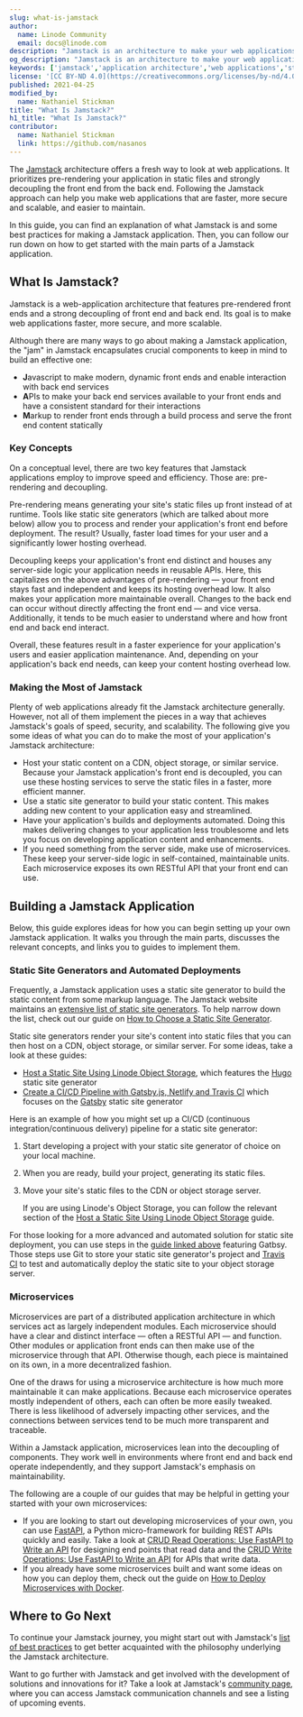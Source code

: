 ```yaml
---
slug: what-is-jamstack
author:
  name: Linode Community
  email: docs@linode.com
description: "Jamstack is an architecture to make your web applications faster, more secure, and easier to maintain. This guide walks you through its key concepts and how to start apply the architecture to your projects."
og_description: "Jamstack is an architecture to make your web applications faster, more secure, and easier to maintain. This guide walks you through its key concepts and how to start apply the architecture to your projects."
keywords: ['jamstack','application architecture','web applications','static site generators','hugo','gatsby','jekyll','microservices']
license: '[CC BY-ND 4.0](https://creativecommons.org/licenses/by-nd/4.0)'
published: 2021-04-25
modified_by:
  name: Nathaniel Stickman
title: "What Is Jamstack?"
h1_title: "What Is Jamstack?"
contributor:
  name: Nathaniel Stickman
  link: https://github.com/nasanos
---
```


The [Jamstack](https://jamstack.org/) architecture offers a fresh way to look at web applications. It prioritizes pre-rendering your application in static files and strongly decoupling the front end from the back end. Following the Jamstack approach can help you make web applications that are faster, more secure and scalable, and easier to maintain.

In this guide, you can find an explanation of what Jamstack is and some best practices for making a Jamstack application. Then, you can follow our run down on how to get started with the main parts of a Jamstack application.

## What Is Jamstack?

Jamstack is a web-application architecture that features pre-rendered front ends and a strong decoupling of front end and back end. Its goal is to make web applications faster, more secure, and more scalable.

Although there are many ways to go about making a Jamstack application, the "jam" in Jamstack encapsulates crucial components to keep in mind to build an effective one:

- **J**avascript to make modern, dynamic front ends and enable interaction with back end services
- **A**PIs to make your back end services available to your front ends and have a consistent standard for their interactions
- **M**arkup to render front ends through a build process and serve the front end content statically

### Key Concepts

On a conceptual level, there are two key features that Jamstack applications employ to improve speed and efficiency. Those are: pre-rendering and decoupling.

Pre-rendering means generating your site's static files up front instead of at runtime. Tools like static site generators (which are talked about more below) allow you to process and render your application's front end before deployment. The result? Usually, faster load times for your user and a significantly lower hosting overhead.

Decoupling keeps your application's front end distinct and houses any server-side logic your application needs in reusable APIs. Here, this capitalizes on the above advantages of pre-rendering — your front end stays fast and independent and keeps its hosting overhead low. It also makes your application more maintainable overall. Changes to the back end can occur without directly affecting the front end — and vice versa. Additionally, it tends to be much easier to understand where and how front end and back end interact.

Overall, these features result in a faster experience for your application's users and easier application maintenance. And, depending on your application's back end needs, can keep your content hosting overhead low.

### Making the Most of Jamstack

Plenty of web applications already fit the Jamstack architecture generally. However, not all of them implement the pieces in a way that achieves Jamstack's goals of speed, security, and scalability. The following give you some ideas of what you can do to make the most of your application's Jamstack architecture:

- Host your static content on a CDN, object storage, or similar service. Because your Jamstack application's front end is decoupled, you can use these hosting services to serve the static files in a faster, more efficient manner.
- Use a static site generator to build your static content. This makes adding new content to your application easy and streamlined.
- Have your application's builds and deployments automated. Doing this makes delivering changes to your application less troublesome and lets you focus on developing application content and enhancements.
- If you need something from the server side, make use of microservices. These keep your server-side logic in self-contained, maintainable units. Each microservice exposes its own RESTful API that your front end can use.

## Building a Jamstack Application

Below, this guide explores ideas for how you can begin setting up your own Jamstack application. It walks you through the main parts, discusses the relevant concepts, and links you to guides to implement them.

### Static Site Generators and Automated Deployments

Frequently, a Jamstack application uses a static site generator to build the static content from some markup language. The Jamstack website maintains an [extensive list of static site generators](https://jamstack.org/generators/). To help narrow down the list, check out our guide on [How to Choose a Static Site Generator](/docs/guides/how-to-choose-static-site-generator/).

Static site generators render your site's content into static files that you can then host on a CDN, object storage, or similar server. For some ideas, take a look at these guides:
- [Host a Static Site Using Linode Object Storage](/docs/guides/host-static-site-object-storage/), which features the [Hugo](https://gohugo.io/) static site generator
- [Create a CI/CD Pipeline with Gatsby.js, Netlify and Travis CI](/docs/guides/install-gatsbyjs/) which focuses on the [Gatsby](https://www.gatsbyjs.com/) static site generator

Here is an example of how you might set up a CI/CD (continuous integration/continuous delivery) pipeline for a static site generator:

1. Start developing a project with your static site generator of choice on your local machine.

1. When you are ready, build your project, generating its static files.

1. Move your site's static files to the CDN or object storage server.

    If you are using Linode's Object Storage, you can follow the relevant section of the [Host a Static Site Using Linode Object Storage](/docs/guides/host-static-site-object-storage/#upload-your-static-site-to-linode-object-storage) guide.

For those looking for a more advanced and automated solution for static site deployment, you can use steps in the [guide linked above](/docs/guides/install-gatsbyjs/) featuring Gatbsy. Those steps use Git to store your static site generator's project and [Travis CI](https://travis-ci.com/) to test and automatically deploy the static site to your object storage server.

### Microservices

Microservices are part of a distributed application architecture in which services act as largely independent modules. Each microservice should have a clear and distinct interface — often a RESTful API — and function. Other modules or application front ends can then make use of the microservice through that API. Otherwise though, each piece is maintained on its own, in a more decentralized fashion.

One of the draws for using a microservice architecture is how much more maintainable it can make applications. Because each microservice operates mostly independent of others, each can often be more easily tweaked. There is less likelihood of adversely impacting other services, and the connections between services tend to be much more transparent and traceable.

Within a Jamstack application, microservices lean into the decoupling of components. They work well in environments where front end and back end operate independently, and they support Jamstack's emphasis on maintainability.

The following are a couple of our guides that may be helpful in getting your started with your own microservices:

- If you are looking to start out developing microservices of your own, you can use [FastAPI](https://fastapi.tiangolo.com/), a Python micro-framework for building REST APIs quickly and easily. Take a look at [CRUD Read Operations: Use FastAPI to Write an API](/docs/guides/crud-read-operations-use-fastapi-to-write-an-api/) for designing end points that read data and the [CRUD Write Operations: Use FastAPI to Write an API](/docs/guides/crud-write-operations-use-fastapi-to-write-an-api/) for APIs that write data.
- If you already have some microservices built and want some ideas on how you can deploy them, check out the guide on [How to Deploy Microservices with Docker](/docs/guides/deploying-microservices-with-docker/).

## Where to Go Next

To continue your Jamstack journey, you might start out with Jamstack's [list of best practices](https://jamstack.org/best-practices/) to get better acquainted with the philosophy underlying the Jamstack architecture.

Want to go further with Jamstack and get involved with the development of solutions and innovations for it? Take a look at Jamstack's [community page](https://jamstack.org/community/), where you can access Jamstack communication channels and see a listing of upcoming events.
